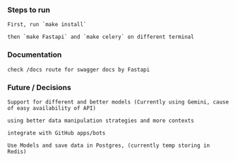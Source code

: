 ### Steps to run
    First, run `make install`

    then `make Fastapi` and `make celery` on different terminal

### Documentation

    check /docs route for swagger docs by Fastapi

### Future / Decisions
    Support for different and better models (Currently using Gemini, cause of easy availability of API) 
    
    using better data manipulation strategies and more contexts
    
    integrate with GitHub apps/bots
    
    Use Models and save data in Postgres, (currently temp storing in Redis)
